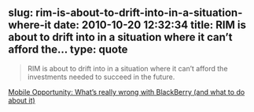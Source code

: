 slug: rim-is-about-to-drift-into-in-a-situation-where-it
date: 2010-10-20 12:32:34
title: RIM is about to drift into in a situation where it can’t afford the...
type: quote
---

> RIM is about to drift into in a situation where it can’t afford the investments needed to succeed in the future.

[Mobile Opportunity: What’s really wrong with BlackBerry (and what to do about it)](http://mobileopportunity.blogspot.com/2010/10/whats-really-wrong-with-blackberry-and.html)
